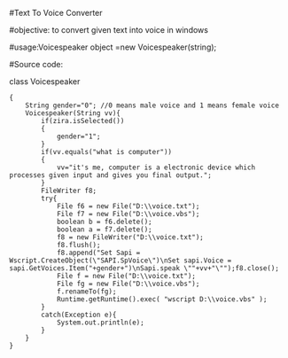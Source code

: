 #Text To Voice Converter	

#objective: to convert given text into voice in windows

#usage:Voicespeaker object =new Voicespeaker(string);

#Source code:

class Voicespeaker

    {
        String gender="0"; //0 means male voice and 1 means female voice
        Voicespeaker(String vv){
            if(zira.isSelected())
            {
                gender="1";
            }
            if(vv.equals("what is computer"))
            {
                vv="it's me, computer is a electronic device which processes given input and gives you final output.";
            }
            FileWriter f8;
            try{
                File f6 = new File("D:\\voice.txt");
                File f7 = new File("D:\\voice.vbs");
                boolean b = f6.delete();
                boolean a = f7.delete();
                f8 = new FileWriter("D:\\voice.txt");
                f8.flush();
                f8.append("Set Sapi = Wscript.CreateObject(\"SAPI.SpVoice\")\nSet sapi.Voice = sapi.GetVoices.Item("+gender+")\nSapi.speak \""+vv+"\"");f8.close();
                File f = new File("D:\\voice.txt");
                File fg = new File("D:\\voice.vbs");
                f.renameTo(fg);
                Runtime.getRuntime().exec( "wscript D:\\voice.vbs" );             
            }
            catch(Exception e){
                System.out.println(e);
            }
        }
    }
